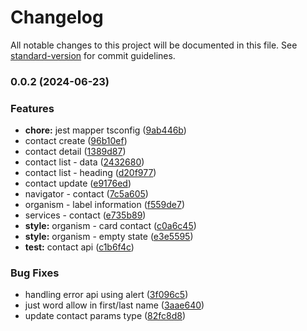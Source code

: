 # Changelog

All notable changes to this project will be documented in this file. See [standard-version](https://github.com/conventional-changelog/standard-version) for commit guidelines.

### 0.0.2 (2024-06-23)


### Features

* **chore:** jest mapper tsconfig ([9ab446b](https://github.com/aqilfiqran/contact-app/commit/9ab446b00aba8885ac8f485f2ff0e89ebba42254))
* contact create ([96b10ef](https://github.com/aqilfiqran/contact-app/commit/96b10ef8a4311695c3b2d878554e12b551ce5b4f))
* contact detail ([1389d87](https://github.com/aqilfiqran/contact-app/commit/1389d87fd78073d1417bf7b0c4f7704d4adf0554))
* contact list - data ([2432680](https://github.com/aqilfiqran/contact-app/commit/2432680d87b23fb364bc29e434a115ac8f4fa6fa))
* contact list - heading ([d20f977](https://github.com/aqilfiqran/contact-app/commit/d20f977075df437f104112650d70964f5039ea67))
* contact update ([e9176ed](https://github.com/aqilfiqran/contact-app/commit/e9176ed34f74980a61bef499a1fae6b51b3a337a))
* navigator - contact ([7c5a605](https://github.com/aqilfiqran/contact-app/commit/7c5a605ee6716f2f5c4a00a901140f004c139861))
* organism - label information ([f559de7](https://github.com/aqilfiqran/contact-app/commit/f559de705571ed7788dcaf876cdaae4133cd3026))
* services - contact ([e735b89](https://github.com/aqilfiqran/contact-app/commit/e735b8996cfb85da085fe1aaa20d97fa0a456b0d))
* **style:** organism - card contact ([c0a6c45](https://github.com/aqilfiqran/contact-app/commit/c0a6c45ec13ce2c0a746064842ba582248846ee5))
* **style:** organism - empty state ([e3e5595](https://github.com/aqilfiqran/contact-app/commit/e3e559508a1b2ac29de6c644d136de6b8ebef81c))
* **test:** contact api ([c1b6f4c](https://github.com/aqilfiqran/contact-app/commit/c1b6f4cc9d2d2c5a1e745388b97d7538052f10c9))


### Bug Fixes

* handling error api using alert ([3f096c5](https://github.com/aqilfiqran/contact-app/commit/3f096c59e4abcbf85eaff554a63b6c840cca090f))
* just word allow in first/last name ([3aae640](https://github.com/aqilfiqran/contact-app/commit/3aae6408b1754ddbac458c0f3070aee1981bd648))
* update contact params type ([82fc8d8](https://github.com/aqilfiqran/contact-app/commit/82fc8d81f872f6ac285fc8df4084c79fe6dc838e))
